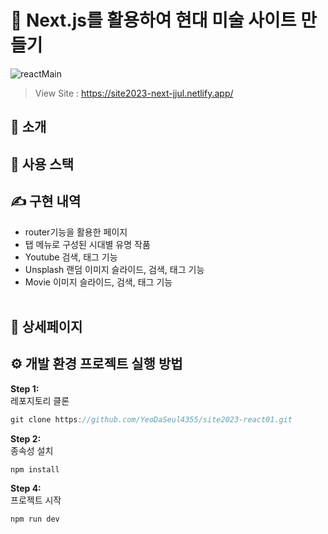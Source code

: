 # 🎨 Next.js를 활용하여 현대 미술 사이트 만들기

![reactMain](https://github.com/YeoDaSeul4355/site2023-react01/assets/125419623/8c95aecd-cd25-4fbd-a7f6-f98ab9ccddaf)

> View Site : https://site2023-next-jjul.netlify.app/

## 👋 소개



## 🔧 사용 스택 



## ✍️ 구현 내역

* router기능을 활용한 페이지
* 탭 메뉴로 구성된 시대별 유명 작품
* Youtube 검색, 태그 기능
* Unsplash 랜덤 이미지 슬라이드, 검색, 태그 기능
* Movie 이미지 슬라이드, 검색, 태그 기능
<br><br>

## 📸 상세페이지

## ⚙️ 개발 환경 프로젝트 실행 방법

<b>Step 1: </b><br>
레포지토리 클론

```c
git clone https://github.com/YeoDaSeul4355/site2023-react01.git
```

<b>Step 2: </b><br>
종속성 설치

```c
npm install
```

<b>Step 4: </b><br>
프로젝트 시작

```c
npm run dev
```
